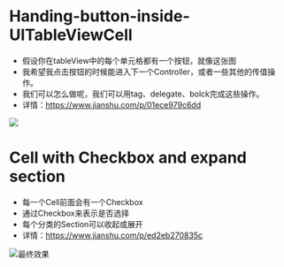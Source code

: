 # Handing-button-inside-UITableViewCell
- 假设你在tableView中的每个单元格都有一个按钮，就像这张图
- 我希望我点击按钮的时候能进入下一个Controller，或者一些其他的传值操作。
- 我们可以怎么做呢，我们可以用tag、delegate、bolck完成这些操作。
- 详情：https://www.jianshu.com/p/01ece979c6dd

![](https://upload-images.jianshu.io/upload_images/13640702-2f67d9ed96074faf.png?imageMogr2/auto-orient/strip%7CimageView2/2/w/1240)





# Cell with Checkbox and expand section
- 每一个Cell前面会有一个Checkbox
- 通过Checkbox来表示是否选择
- 每个分类的Section可以收起或展开
- 详情：https://www.jianshu.com/p/ed2eb270835c

![最终效果](https://upload-images.jianshu.io/upload_images/13640702-c1546bad63159be1.gif?imageMogr2/auto-orient/strip)
